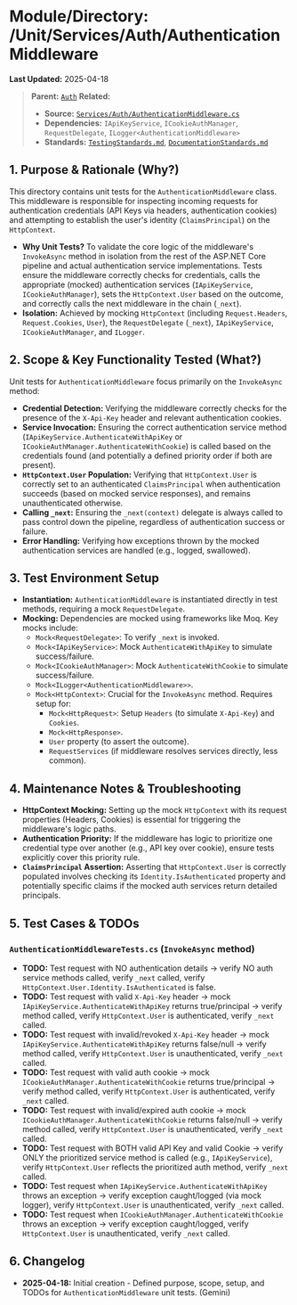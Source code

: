 # Module/Directory: /Unit/Services/Auth/AuthenticationMiddleware

**Last Updated:** 2025-04-18

> **Parent:** [`Auth`](../README.md)
> **Related:**
> * **Source:** [`Services/Auth/AuthenticationMiddleware.cs`](../../../../../Zarichney.Server/Services/Auth/AuthenticationMiddleware.cs)
> * **Dependencies:** `IApiKeyService`, `ICookieAuthManager`, `RequestDelegate`, `ILogger<AuthenticationMiddleware>`
> * **Standards:** [`TestingStandards.md`](../../../../../Docs/Standards/TestingStandards.md), [`DocumentationStandards.md`](../../../../../Docs/Standards/DocumentationStandards.md)

## 1. Purpose & Rationale (Why?)

This directory contains unit tests for the `AuthenticationMiddleware` class. This middleware is responsible for inspecting incoming requests for authentication credentials (API Keys via headers, authentication cookies) and attempting to establish the user's identity (`ClaimsPrincipal`) on the `HttpContext`.

* **Why Unit Tests?** To validate the core logic of the middleware's `InvokeAsync` method in isolation from the rest of the ASP.NET Core pipeline and actual authentication service implementations. Tests ensure the middleware correctly checks for credentials, calls the appropriate (mocked) authentication services (`IApiKeyService`, `ICookieAuthManager`), sets the `HttpContext.User` based on the outcome, and correctly calls the next middleware in the chain (`_next`).
* **Isolation:** Achieved by mocking `HttpContext` (including `Request.Headers`, `Request.Cookies`, `User`), the `RequestDelegate` (`_next`), `IApiKeyService`, `ICookieAuthManager`, and `ILogger`.

## 2. Scope & Key Functionality Tested (What?)

Unit tests for `AuthenticationMiddleware` focus primarily on the `InvokeAsync` method:

* **Credential Detection:** Verifying the middleware correctly checks for the presence of the `X-Api-Key` header and relevant authentication cookies.
* **Service Invocation:** Ensuring the correct authentication service method (`IApiKeyService.AuthenticateWithApiKey` or `ICookieAuthManager.AuthenticateWithCookie`) is called based on the credentials found (and potentially a defined priority order if both are present).
* **`HttpContext.User` Population:** Verifying that `HttpContext.User` is correctly set to an authenticated `ClaimsPrincipal` when authentication succeeds (based on mocked service responses), and remains unauthenticated otherwise.
* **Calling `_next`:** Ensuring the `_next(context)` delegate is always called to pass control down the pipeline, regardless of authentication success or failure.
* **Error Handling:** Verifying how exceptions thrown by the mocked authentication services are handled (e.g., logged, swallowed).

## 3. Test Environment Setup

* **Instantiation:** `AuthenticationMiddleware` is instantiated directly in test methods, requiring a mock `RequestDelegate`.
* **Mocking:** Dependencies are mocked using frameworks like Moq. Key mocks include:
    * `Mock<RequestDelegate>`: To verify `_next` is invoked.
    * `Mock<IApiKeyService>`: Mock `AuthenticateWithApiKey` to simulate success/failure.
    * `Mock<ICookieAuthManager>`: Mock `AuthenticateWithCookie` to simulate success/failure.
    * `Mock<ILogger<AuthenticationMiddleware>>`.
    * `Mock<HttpContext>`: Crucial for the `InvokeAsync` method. Requires setup for:
        * `Mock<HttpRequest>`: Setup `Headers` (to simulate `X-Api-Key`) and `Cookies`.
        * `Mock<HttpResponse>`.
        * `User` property (to assert the outcome).
        * `RequestServices` (if middleware resolves services directly, less common).

## 4. Maintenance Notes & Troubleshooting

* **HttpContext Mocking:** Setting up the mock `HttpContext` with its request properties (Headers, Cookies) is essential for triggering the middleware's logic paths.
* **Authentication Priority:** If the middleware has logic to prioritize one credential type over another (e.g., API key over cookie), ensure tests explicitly cover this priority rule.
* **`ClaimsPrincipal` Assertion:** Asserting that `HttpContext.User` is correctly populated involves checking its `Identity.IsAuthenticated` property and potentially specific claims if the mocked auth services return detailed principals.

## 5. Test Cases & TODOs

### `AuthenticationMiddlewareTests.cs` (`InvokeAsync` method)
* **TODO:** Test request with NO authentication details -> verify NO auth service methods called, verify `_next` called, verify `HttpContext.User.Identity.IsAuthenticated` is false.
* **TODO:** Test request with valid `X-Api-Key` header -> mock `IApiKeyService.AuthenticateWithApiKey` returns true/principal -> verify method called, verify `HttpContext.User` is authenticated, verify `_next` called.
* **TODO:** Test request with invalid/revoked `X-Api-Key` header -> mock `IApiKeyService.AuthenticateWithApiKey` returns false/null -> verify method called, verify `HttpContext.User` is unauthenticated, verify `_next` called.
* **TODO:** Test request with valid auth cookie -> mock `ICookieAuthManager.AuthenticateWithCookie` returns true/principal -> verify method called, verify `HttpContext.User` is authenticated, verify `_next` called.
* **TODO:** Test request with invalid/expired auth cookie -> mock `ICookieAuthManager.AuthenticateWithCookie` returns false/null -> verify method called, verify `HttpContext.User` is unauthenticated, verify `_next` called.
* **TODO:** Test request with BOTH valid API Key and valid Cookie -> verify ONLY the prioritized service method is called (e.g., `IApiKeyService`), verify `HttpContext.User` reflects the prioritized auth method, verify `_next` called.
* **TODO:** Test request when `IApiKeyService.AuthenticateWithApiKey` throws an exception -> verify exception caught/logged (via mock logger), verify `HttpContext.User` is unauthenticated, verify `_next` called.
* **TODO:** Test request when `ICookieAuthManager.AuthenticateWithCookie` throws an exception -> verify exception caught/logged, verify `HttpContext.User` is unauthenticated, verify `_next` called.

## 6. Changelog

* **2025-04-18:** Initial creation - Defined purpose, scope, setup, and TODOs for `AuthenticationMiddleware` unit tests. (Gemini)

